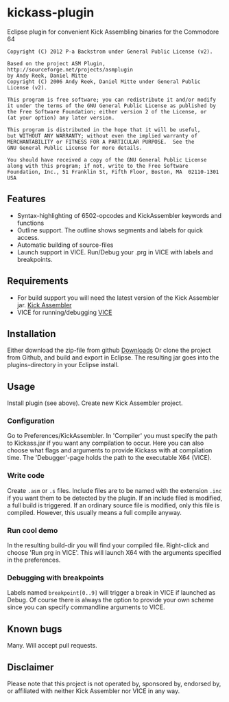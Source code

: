 # kickass-plugin 
Eclipse plugin for convenient Kick Assembling binaries for the Commodore 64

    Copyright (C) 2012 P-a Backstrom under General Public License (v2).
   
    Based on the project ASM Plugin, http://sourceforge.net/projects/asmplugin
    by Andy Reek, Daniel Mitte
    Copyright (C) 2006 Andy Reek, Daniel Mitte under General Public License (v2).

    This program is free software; you can redistribute it and/or modify
    it under the terms of the GNU General Public License as published by
    the Free Software Foundation; either version 2 of the License, or
    (at your option) any later version.

    This program is distributed in the hope that it will be useful,
    but WITHOUT ANY WARRANTY; without even the implied warranty of
    MERCHANTABILITY or FITNESS FOR A PARTICULAR PURPOSE.  See the
    GNU General Public License for more details.

    You should have received a copy of the GNU General Public License
    along with this program; if not, write to the Free Software
    Foundation, Inc., 51 Franklin St, Fifth Floor, Boston, MA  02110-1301  USA

## Features
* Syntax-highlighting of 6502-opcodes and KickAssembler keywords and functions
* Outline support. The outline shows segments and labels for quick access.
* Automatic building of source-files
* Launch support in VICE. Run/Debug your .prg in VICE with labels and breakpoints.

## Requirements
* For build support you will need the latest version of the Kick Assembler jar. [Kick Assembler](http://theweb.dk/KickAssembler/)
* VICE for running/debugging [VICE](http://vice-emu.sourceforge.net/)

## Installation
Either download the zip-file from github [Downloads](https://github.com/p-a/kickass-plugin/downloads)
Or clone the project from Github, and build and export in Eclipse.
The resulting jar goes into the plugins-directory in your Eclipse install.

## Usage
Install plugin (see above). Create new Kick Assembler project.

### Configuration
Go to Preferences/KickAssembler.
In 'Compiler' you must specify the path to Kickass.jar if you want any compilation to occur.
Here you can also choose what flags and arguments to provide Kickass with at compilation time.
The 'Debugger'-page holds the path to the executable X64 (VICE).  

### Write code
Create `.asm` or `.s` files.
Include files are to be named with the extension `.inc` if you want them to be detected by the plugin.
If an include filed is modified, a full build is triggered.
If an ordinary source file is modified, only this file is compiled. However, this usually means a full compile anyway.

### Run cool demo
In the resulting build-dir you will find your compiled file. Right-click and choose 'Run prg in VICE'. This will launch X64 with the arguments specified in the preferences. 

### Debugging with breakpoints
Labels named `breakpoint[0..9]` will trigger a break in VICE if launched as Debug.
Of course there is always the option to provide your own scheme since you can specify commandline arguments to VICE. 


## Known bugs
Many. Will accept pull requests.

## Disclaimer
Please note that this project is not operated by, sponsored by, endorsed by, or affiliated with neither Kick Assembler nor VICE in any way.

  
